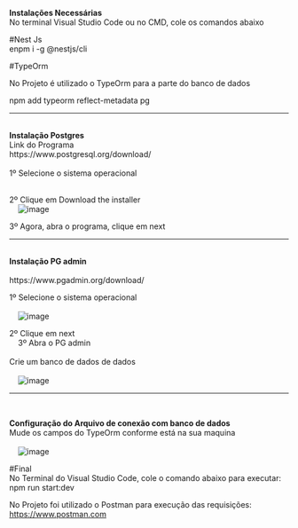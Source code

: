 <b> Instalações Necessárias</b></br>
No terminal Visual Studio Code ou no CMD, cole os comandos abaixo</br>

#Nest Js</br>
enpm i -g @nestjs/cli

#TypeOrm</br>
<p> No Projeto é utilizado o TypeOrm para a parte do banco de dados</p>
npm add typeorm reflect-metadata pg

<hr/>
<br/>
<b> Instalação Postgres</b></br>
Link do Programa<br/>
https://www.postgresql.org/download/</br>
</br>
1º Selecione o sistema operacional</br>
&nbsp;
&nbsp;
&nbsp;
&nbsp;


2º Clique em Download the installer</br>
&nbsp;
&nbsp;
![image](https://user-images.githubusercontent.com/21370452/147018229-13260da0-66fd-4333-80e1-a02df79ec0b4.png)

3º Agora, abra o programa, clique em next</br>

<hr/>

<br/>
<b> Instalação PG admin</b></br>
</br>
https://www.pgadmin.org/download/</br>

1º Selecione o sistema operacional</br></br>
&nbsp;
&nbsp;
![image](https://user-images.githubusercontent.com/21370452/147018437-79607557-85d6-4c11-8fe3-1c139b6048e7.png)

2º Clique em next</br>
&nbsp;
&nbsp;
3º Abra o PG admin</br>
</br>
Crie um banco de dados de dados</br></br>
&nbsp;
&nbsp;
![image](https://user-images.githubusercontent.com/21370452/147018720-4a42d06d-597a-462b-823c-aea1f45574e7.png)


<hr/>
<br/>

<b> Configuração do Arquivo de conexão com banco de dados </b></br>
Mude os campos do TypeOrm conforme está na sua maquina</br></br>
&nbsp;
&nbsp;
![image](https://user-images.githubusercontent.com/21370452/147018953-47b6b864-4943-4708-8e1b-920f7d49b0ea.png)

#Final</br> 
No Terminal do Visual Studio Code, cole o comando abaixo para executar:</br>
npm run start:dev</br>

No Projeto foi utilizado o Postman para execução das requisições:</br>
https://www.postman.com

